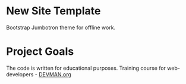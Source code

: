 # New Site Template

Bootstrap Jumbotron theme for offline work.

# Project Goals

The code is written for educational purposes. Training course for web-developers - [DEVMAN.org](https://devman.org)
